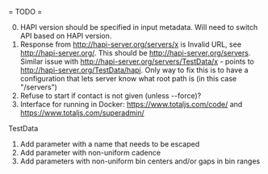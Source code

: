 = TODO =

0. HAPI version should be specified in input metadata. Will need to switch API based on HAPI version.
0. Response from http://hapi-server.org/servers/x is Invalid URL, see http://hapi-server.org/. This should be http://hapi-server.org/servers. Similar issue with http://hapi-server.org/servers/TestData/x - points to http://hapi-server.org/TestData/hapi. Only way to fix this is to have a configuration that lets server know what root path is (in this case "/servers")
1. Refuse to start if contact is not given (unless --force)?
2. Interface for running in Docker: https://www.totaljs.com/code/ and https://www.totaljs.com/superadmin/


TestData

1. Add parameter with a name that needs to be escaped
2. Add parameter with non-uniform cadence
3. Add parameters with non-uniform bin centers and/or gaps in bin ranges
